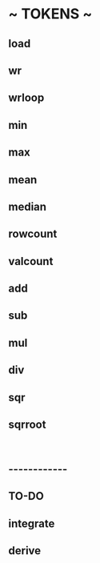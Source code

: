 # ~ TOKENS ~

## load
## wr
## wrloop
## min
## max
## mean
## median
## rowcount
## valcount
## add
## sub
## mul
## div
## sqr
## sqrroot

<br>

## ------------
## TO-DO
## integrate
## derive